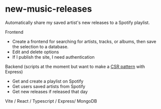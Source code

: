 # new-music-releases

Automatically share my saved artist's new releases to a Spotify playlist.

Frontend
- Create a frontend for searching for artists, tracks, or albums, then save the selection to a database.
- Edit and delete options
- If I publish the site, I need authentication

Backend (scripts at the moment but want to make a [CSR pattern](https://devtut.github.io/nodejs/route-controller-service-structure-for-expressjs.html#model-routes-controllers-services-code-structure) with Express)
- Get and create a playlist on Spotify
- Get users saved artists from Spotify
- Get new releases if released that day

Vite / React / Typescript / Express/ MongoDB
